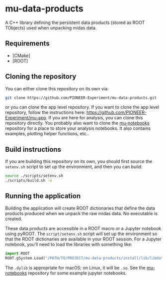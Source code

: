 # mu-data-products

A C++ library defining the persistent data products (stored as ROOT TObjects) used when unpacking midas data.

## Requirements

- [CMake]
- [ROOT]

## Cloning the repository

You can either clone this repository on its own via:

```bash
git clone https://github.com/PIONEER-Experiment/mu-data-products.git
``` 

or you can clone the app level repository. If you want to clone the app level repository, follow the instructions here: https://github.com/PIONEER-Experiment/mu-app. If you are here for analysis, you can clone this repository directly. You probably also want to clone the [mu-notebooks](https://github.com/PIONEER-Experiment/mu-notebooks) repository for a place to store your analysis notebooks. It also contains examples, plotting helper functions, etc..

## Build instructions

If you are building this repository on its own, you should first source the `setenv.sh` script to set up the environment, and then you can build:

```bash
source ./scripts/setenv.sh
./scripts/build.sh -o
```

## Running the application

Building the application will create ROOT dictionaries that define the data products produced when we unpack the raw midas data. No executable is created. 

These data products are accessible in a ROOT macro or a Jupyter notebook using pyROOT. The `script/setenv.sh` script will set up the environment so that the ROOT dictionaries are available in your ROOT session. For a Jupyter notebook, you'll need to load the libraries with something like:
```python
import ROOT
ROOT.gSystem.Load("/PATH/TO/PROJECT/mu-data-products/install/lib/libdata_products.dylib")
```
The `.dylib` is appropriate for macOS; on Linux, it will be `.so`. See the [mu-notebooks](https://github.com/PIONEER-Experiment/mu-notebooks) repository for some example jupyter notebooks.